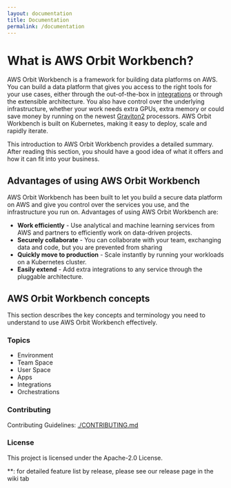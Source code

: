 ```yaml
---
layout: documentation
title: Documentation
permalink: /documentation
---
```


# What is AWS Orbit Workbench?

AWS Orbit Workbench is a framework for building data platforms on AWS.  You can build a data platform that gives you access to 
the right tools for your use cases, either through the out-of-the-box in [integrations](/aws-orbit-workbench/#integrations)
or through the extensible architecture.  You also have control over the underlying infrastructure, whether your work
needs extra GPUs, extra memory or could save money by running on the newest [Graviton2](https://aws.amazon.com/ec2/graviton/) processors. 
AWS Orbit Workbench is built on Kubernetes, making it easy to deploy, scale and 
rapidly iterate.

This introduction to AWS Orbit Workbench provides a detailed summary.  After reading this section, you should have a good 
idea of what it offers and how it can fit into your business.

## Advantages of using AWS Orbit Workbench

AWS Orbit Workbench has been built to let you build a secure data platform on AWS and give you control over the services you use,
and the infrastructure you run on.  Advantages of using AWS Orbit Workbench are:

* **Work efficiently** - Use analytical and machine learning services from AWS and partners to efficiently
  work on data-driven projects.
* **Securely collaborate** - You can collaborate with your team, exchanging data and code, but you are prevented from sharing
* **Quickly move to production** - Scale instantly by running your workloads on a Kubernetes cluster.
* **Easily extend** - Add extra integrations to any service through the pluggable architecture.

## AWS Orbit Workbench concepts

This section describes the key concepts and terminology you need to understand to use AWS Orbit Workbench effectively.

### Topics
* Environment
* Team Space
* User Space
* Apps
* Integrations
* Orchestrations




### Contributing

Contributing Guidelines: [./CONTRIBUTING.md](././CONTRIBUTING.md)


### License

This project is licensed under the Apache-2.0 License.

<a name="myfootnote1">**</a>: for detailed feature list by release, please see our release page in the wiki tab
